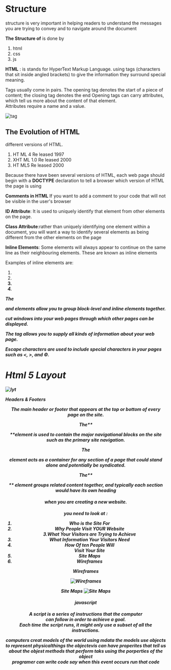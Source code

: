 # Structure
structure is very important in helping
readers to understand the messages you are trying to convey
and to navigate around the document 

**The Structure of** is done by   
1. html   
2. css   
3. js   


**HTML** : is stands for HyperText Markup
Language. using  tags (characters that sit inside angled
brackets) to give the information they surround special
meaning.

Tags usually come in pairs. The opening tag denotes
the start of a piece of content; the closing tag denotes
the end
Opening tags can carry attributes, which tell us more
about the content of that element.  
 Attributes require a name and a value.  

![tag](https://tutorial.techaltum.com/images/element.png)

## The Evolution of HTML
different versions of HTML.  
1. HT ML 4
Re leased 1997  
2. XHT ML 1.0
Re leased 2000  
3. HT ML5
Re leased 2000  

Because there have been
several versions of HTML, each
web page should begin with a
**DOCTYPE** declaration to tell a
browser which version of HTML
the page is using

**Comments in HTML** 
If you want to add a comment
to your code that will not be
visible in the user's browser 
 <!-- comment goes here -->  


**ID Attribute**: It is used to
uniquely identify that element
from other elements on the
page.

**Class Attribute**:rather than uniquely
identifying one element within
a document, you will want a
way to identify several elements
as being different from the
other elements on the page


**Inline Elements**: Some elements will always
appear to continue on the
same line as their neighbouring
elements. These are known as
inline elements

Examples of inline elements are:  
1. <a>     
2. <b>  
3. <em>  
4. <img>

The <div> and <span> elements allow you to group
block-level and inline elements together.  

<iframes> cut windows into your web pages through
which other pages can be displayed.  

 The <meta> tag allows you to supply all kinds of
information about your web page.  

Escape characters are used to include special
characters in your pages such as <, >, and ©.  


# Html 5 Layout

![lyt](https://stuyhsdesign.files.wordpress.com/2016/05/yoko-html5.png) 



**Headers & Footers**
<header> <footer> 

The main header or footer
that appears at the top or
bottom of every page on the
site.  


The** <nav> **element is used to
contain the major navigational
blocks on the site such as the
primary site navigation.    


The **<article>** element acts as
a container for any section of a
page that could stand alone and
potentially be syndicated.    


The**<section>** element groups
related content together, and
typically each section would
have its own heading     


# when you are creating a new website.

you need to look at :  
1. Who is the Site For     
2. Why People Visit
YOUR Website  
3.What Your Visitors are
Trying to Achieve    
4. What Information
Your Visitors Need    
5. How Of ten People Will  
Visit Your Site    
6. Site Maps     
7. Wireframes    




**Wireframes**

![Wireframes](https://www.experienceux.co.uk/wp-content/uploads/2015/06/wireframe_example_small.jpg)


**Site Maps**
![Site Maps](https://static.javatpoint.com/seo/images/site-map1.png)



# javascript   
A script is a series of instructions that the computer  
can follow in order to achieve a goal.    
Each time the script runs, it might only use a subset of
all the instructions.    

computers creat models of the world using mdata 
the models use objects to represent physicalthings the objectevis can have properites that tell us about the objest methods that perform taks using the porperties of the object   
programer can write code say when this event occurs run that code   